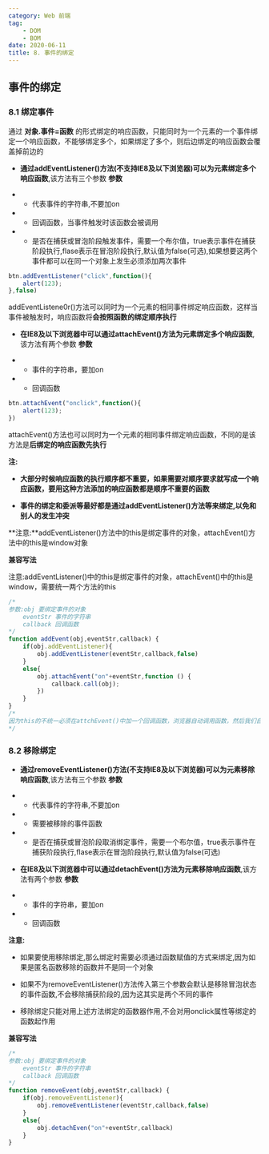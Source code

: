 ```yaml
---
category: Web 前端
tag:
    - DOM
    - BOM
date: 2020-06-11
title: 8. 事件的绑定
---
```




## 事件的绑定



### 8.1 绑定事件



通过 **对象.事件=函数** 的形式绑定的响应函数，只能同时为一个元素的一个事件绑定一个响应函数，不能够绑定多个，如果绑定了多个，则后边绑定的响应函数会覆盖掉前边的



- **通过addEventListener()方法(不支持IE8及以下浏览器)可以为元素绑定多个响应函数**,该方法有三个参数
  **参数**

- - 代表事件的字符串,不要加on

- - 回调函数，当事件触发时该函数会被调用

- - 是否在捕获或冒泡阶段触发事件，需要一个布尔值，true表示事件在捕获阶段执行,flase表示在冒泡阶段执行,默认值为false(可选),如果想要这两个事件都可以在同一个对象上发生必须添加两次事件

```js
btn.addEventListener("click",function(){
    alert(123);
},false)
```


addEventListene0r()方法可以同时为一个元素的相同事件绑定响应函数，这样当事件被触发时，响应函数将**会按照函数的绑定顺序执行**

- **在IE8及以下浏览器中可以通过attachEvent()方法为元素绑定多个响应函数**,该方法有两个参数
  **参数**

- - 事件的字符串，要加on

- - 回调函数

```js
btn.attachEvent("onclick",function(){
    alert(123);
})
```



​	attachEvent()方法也可以同时为一个元素的相同事件绑定响应函数，不同的是该方法是**后绑定的响应函数先执行**



**注:**

- **大部分时候响应函数的执行顺序都不重要，如果需要对顺序要求就写成一个响应函数，要用这种方法添加的响应函数都是顺序不重要的函数**

- **事件的绑定和委派等最好都是通过addEventListener()方法等来绑定,以免和别人的发生冲突**



**注意:**addEventListener()方法中的this是绑定事件的对象，attachEvent()方法中的this是window对象



**兼容写法**



注意:addEventListener()中的this是绑定事件的对象，attachEvent()中的this是window，需要统一两个方法的this



```js
/*
参数:obj 要绑定事件的对象
    eventStr 事件的字符串
    callback 回调函数
*/
function addEvent(obj,eventStr,callback) {
    if(obj.addEventListener){
        obj.addEventListener(eventStr,callback,false)
    }
    else{
        obj.attachEvent("on"+eventStr,function () {
            callback.call(obj);
        })
    }
}
/*
因为this的不统一必须在attchEvent()中加一个回调函数，浏览器自动调用函数，然后我们自己手动调用函数，这样我们就能控制callback方法中的this了
*/
```



### 8.2 移除绑定



- **通过removeEventListener()方法(不支持IE8及以下浏览器)可以为元素移除响应函数**,该方法有三个参数
  **参数**

- - 代表事件的字符串,不要加on

- - 需要被移除的事件函数

- - 是否在捕获或冒泡阶段取消绑定事件，需要一个布尔值，true表示事件在捕获阶段执行,flase表示在冒泡阶段执行,默认值为false(可选)

- **在IE8及以下浏览器中可以通过detachEvent()方法为元素移除响应函数**,该方法有两个参数
  **参数**

- - 事件的字符串，要加on

- - 回调函数



**注意:**



- 如果要使用移除绑定,那么绑定时需要必须通过函数赋值的方式来绑定,因为如果是匿名函数移除的函数并不是同一个对象

- 如果不为removeEventListener()方法传入第三个参数会默认是移除冒泡状态的事件函数,不会移除捕获阶段的,因为这其实是两个不同的事件

- 移除绑定只能对用上述方法绑定的函数器作用,不会对用onclick属性等绑定的函数起作用



**兼容写法**



```js
/*
参数:obj 要绑定事件的对象
    eventStr 事件的字符串
    callback 回调函数
*/
function removeEvent(obj,eventStr,callback) {
    if(obj.removeEventListener){
        obj.removeEventListener(eventStr,callback,false)
    }
    else{
        obj.detachEven("on"+eventStr,callback)
    }
}
```
